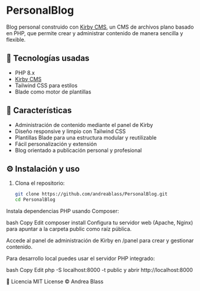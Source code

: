 # PersonalBlog

Blog personal construido con [Kirby CMS](https://getkirby.com/), un CMS de archivos plano basado en PHP, que permite crear y administrar contenido de manera sencilla y flexible.

## 🚀 Tecnologías usadas

- PHP 8.x  
- [Kirby CMS](https://getkirby.com/)  
- Tailwind CSS para estilos  
- Blade como motor de plantillas  

## 🎯 Características

- Administración de contenido mediante el panel de Kirby  
- Diseño responsive y limpio con Tailwind CSS  
- Plantillas Blade para una estructura modular y reutilizable  
- Fácil personalización y extensión  
- Blog orientado a publicación personal y profesional  

## ⚙️ Instalación y uso

1. Clona el repositorio:  
   ```bash
   git clone https://github.com/andreablass/PersonalBlog.git
   cd PersonalBlog
Instala dependencias PHP usando Composer:

bash
Copy
Edit
composer install
Configura tu servidor web (Apache, Nginx) para apuntar a la carpeta public como raíz pública.

Accede al panel de administración de Kirby en /panel para crear y gestionar contenido.

Para desarrollo local puedes usar el servidor PHP integrado:

bash
Copy
Edit
php -S localhost:8000 -t public
y abrir http://localhost:8000

📄 Licencia
MIT License © Andrea Blass

